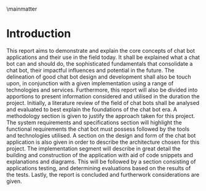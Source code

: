 \mainmatter

# Introduction

This report aims to demonstrate and explain the core concepts of chat bot applications and their use in the field today. It shall be explained what a chat bot can and should do, the sophisticated fundamentals that consolidate a chat bot, their impactful influences and potential in the future. The delineation of good chat bot design and development shall also be touch upon, in conjunction with a given implementation using a range of technologies and services. Furthermore, this report will also be divided into apportions to present information considered and utilised in the duration the project. 
Initially, a literature review of the field of chat bots shall be analysed and evaluated to best explain the foundations of the chat bot era. A methodology section is given to justify the approach taken for this project. The system requirements and specifications section will highlight the functional requirements the chat bot must possess followed by the tools and technologies utilised. A section on the design and form of the chat bot application is also given in order to describe the architecture chosen for this project. The implementation segment will describe in great detail the building and construction of the application with aid of code snippets and explanations and diagrams. This will be followed by a section consisting of applications testing, and determining evaluations based on the results of the tests. Lastly, the report is concluded and furtherwork considerations are given.
